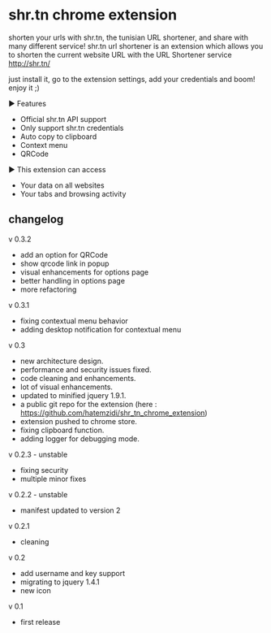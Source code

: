 shr.tn chrome extension
=======================

shorten your urls with shr.tn, the tunisian URL shortener, and share with many different service!
shr.tn url shortener is an extension which allows you to shorten the current website URL with the URL Shortener service http://shr.tn/

just install it, go to the extension settings, add your credentials and boom! enjoy it ;)

► Features
  +  Official shr.tn API support
  +  Only support shr.tn credentials 
  +  Auto copy to clipboard
  +  Context menu
  +  QRCode
 
 
► This extension can access
  +  Your data on all websites
  +  Your tabs and browsing activity



changelog
---------

v 0.3.2
+ add an option for QRCode
+ show qrcode link in popup
+ visual enhancements for options page
+ better handling in options page
+ more refactoring

v 0.3.1
+ fixing contextual menu behavior
+ adding desktop notification for contextual menu

v 0.3
+ new architecture design.
+ performance and security issues fixed.
+ code cleaning and enhancements.
+ lot of visual enhancements.
+ updated to minified jquery 1.9.1.
+ a public git repo for the extension (here : https://github.com/hatemzidi/shr_tn_chrome_extension)
+ extension pushed to chrome store.
+ fixing clipboard function.
+ adding logger for debugging mode.

v 0.2.3 - unstable
+ fixing security 
+ multiple minor fixes

v 0.2.2 - unstable
+ manifest updated to version 2

v 0.2.1
+ cleaning

v 0.2
+ add username and key support
+ migrating to jquery 1.4.1
+ new icon

v 0.1
+ first release